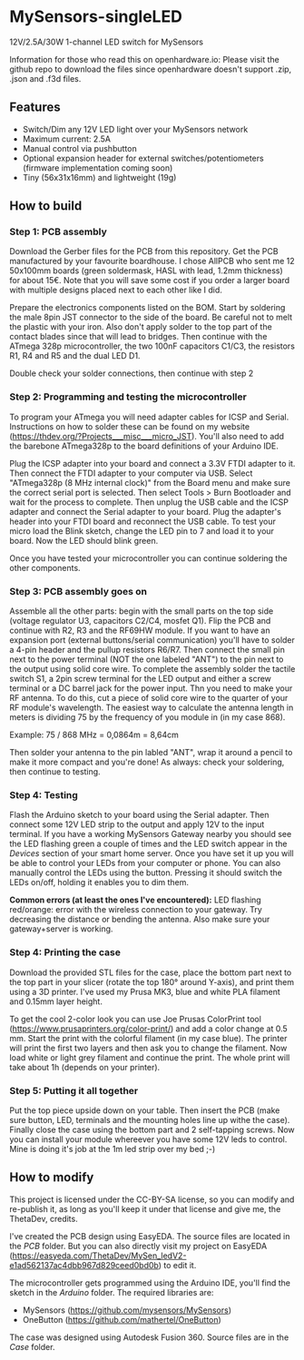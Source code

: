# MySensors-singleLED
12V/2.5A/30W 1-channel LED switch for MySensors

Information for those who read this on openhardware.io:
Please visit the github repo to download the files since openhardware doesn't support .zip, .json and .f3d files.
## Features
- Switch/Dim any 12V LED light over your MySensors network
- Maximum current: 2.5A
- Manual control via pushbutton
- Optional expansion header for external switches/potentiometers (firmware implementation coming soon)
- Tiny (56x31x16mm) and lightweight (19g)

## How to build
### Step 1: PCB assembly
Download the Gerber files for the PCB from this repository. Get the PCB manufactured by your favourite boardhouse. I chose AllPCB who sent me 12 50x100mm boards (green soldermask, HASL with lead, 1.2mm thickness) for about 15€.
Note that you will save some cost if you order a larger board with multiple designs placed next to each other like I did.

Prepare the electronics components listed on the BOM. Start by soldering the male 8pin JST connector to the side of the board. Be careful not to melt the plastic with your iron. Also don't apply solder to the top part of the contact blades since that will lead to bridges.
Then continue with the ATmega 328p microcontroller, the two 100nF capacitors C1/C3, the resistors R1, R4 and R5 and the dual LED D1.

Double check your solder connections, then continue with step 2
### Step 2: Programming and testing the microcontroller
To program your ATmega you will need adapter cables for ICSP and Serial. Instructions on how to solder these can be found on my website (https://thdev.org/?Projects___misc___micro_JST). You'll also need to add the barebone ATmega328p to the board definitions of your Arduino IDE.

Plug the ICSP adapter into your board and connect a 3.3V FTDI adapter to it. Then connect the FTDI adapter to your computer via USB.
Select "ATmega328p (8 MHz internal clock)" from the Board menu and make sure the correct serial port is selected. Then select Tools > Burn Bootloader and wait for the process to complete.
Then unplug the USB cable and the ICSP adapter and connect the Serial adapter to your board. Plug the adapter's header into your FTDI board and reconnect the USB cable.
To test your micro load the Blink sketch, change the LED pin to 7 and load it to your board. Now the LED should blink green.

Once you have tested your microcontroller you can continue soldering the other components.
### Step 3: PCB assembly goes on
Assemble all the other parts: begin with the small parts on the top side (voltage regulator U3, capacitors C2/C4, mosfet Q1). Flip the PCB and continue with R2, R3 and the RF69HW module.
If you want to have an expansion port (external buttons/serial communication) you'll have to solder a 4-pin header and the pullup resistors R6/R7.
Then connect the small pin next to the power terminal (NOT the one labeled "ANT") to the pin next to the output using solid core wire.
To complete the assembly solder the tactile switch S1, a 2pin screw terminal for the LED output and either a screw terminal or a DC barrel jack for the power input.
Thn you need to make your RF antenna.
To do this, cut a piece of solid core wire to the quarter of your RF module's wavelength. The easiest way to calculate the antenna length in meters is dividing 75 by the frequency of you module in (in my case 868).

Example: 75 / 868 MHz = 0,0864m = 8,64cm

Then solder your antenna to the pin labled "ANT", wrap it around a pencil to make it more compact and you're done!
As always: check your soldering, then continue to testing.
### Step 4: Testing
Flash the Arduino sketch to your board using the Serial adapter. Then connect some 12V LED strip to the output and apply 12V to the input terminal. If you have a working MySensors Gateway nearby you should see the LED flashing green a couple of times and the LED switch appear in the *Devices* section of your smart home server. Once you have set it up you will be able to control your LEDs from your computer or phone.
You can also manually control the LEDs using the button. Pressing it should switch the LEDs on/off, holding it enables you to dim them.

**Common errors (at least the ones I've encountered):**
LED flashing red/orange:
error with the wireless connection to your gateway. Try decreasing the distance or bending the antenna. Also make sure your gateway+server is working.
### Step 4: Printing the case
Download the provided STL files for the case, place the bottom part next to the top part in your slicer (rotate the top 180° around Y-axis), and print them using a 3D printer. I've used my Prusa MK3, blue and white PLA filament and 0.15mm layer height.

To get the cool 2-color look you can use Joe Prusas ColorPrint tool (https://www.prusaprinters.org/color-print/) and add a color change at 0.5 mm.
Start the print with the colorful filament (in my case blue). The printer will print the first two layers and then ask you to change the filament. Now load white or light grey filament and continue the print.
The whole print will take about 1h (depends on your printer).
### Step 5: Putting it all together
Put the top piece upside down on your table. Then insert the PCB (make sure button, LED, terminals and the mounting holes line up withe the case). Finally close the case using the bottom part and 2 self-tapping screws.
Now you can install your module whereever you have some 12V leds to control. Mine is doing it's job at the 1m led strip over my bed ;-)

## How to modify
This project is licensed under the CC-BY-SA license, so you can modify and re-publish it, as long as you'll keep it under that license and give me, the ThetaDev, credits.

I've created the PCB design using EasyEDA. The source files are located in the *PCB* folder. But you can also directly visit my project on EasyEDA (https://easyeda.com/ThetaDev/MySen_ledV2-e1ad562137ac4dbb967d829ceed0bd0b) to edit it.

The microcontroller gets programmed using the Arduino IDE, you'll find the sketch in the *Arduino* folder. The required libraries are:
- MySensors (https://github.com/mysensors/MySensors)
- OneButton (https://github.com/mathertel/OneButton)

The case was designed using Autodesk Fusion 360. Source files are in the *Case* folder.
